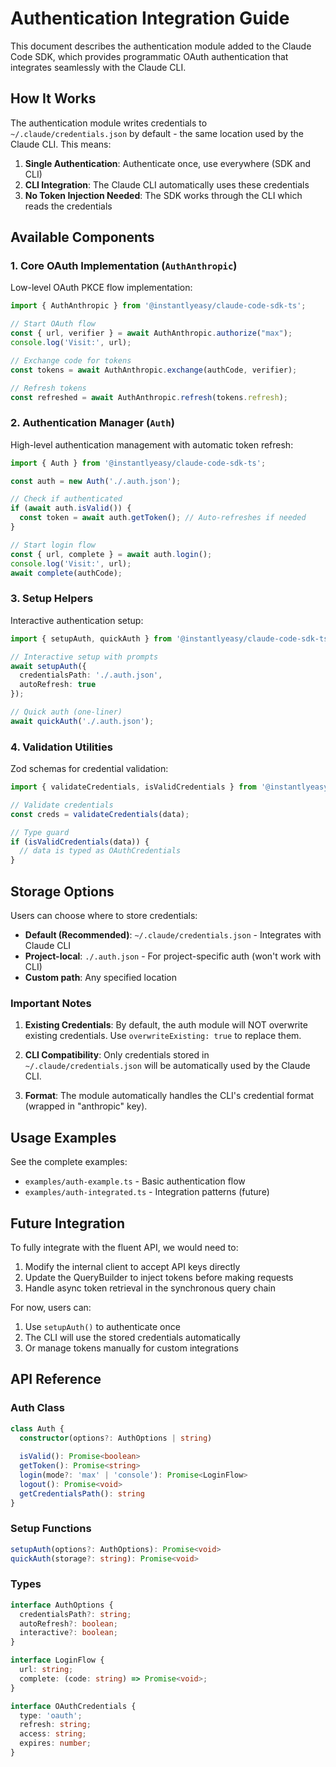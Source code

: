# Authentication Integration Guide

This document describes the authentication module added to the Claude Code SDK, which provides programmatic OAuth authentication that integrates seamlessly with the Claude CLI.

## How It Works

The authentication module writes credentials to `~/.claude/credentials.json` by default - the same location used by the Claude CLI. This means:

1. **Single Authentication**: Authenticate once, use everywhere (SDK and CLI)
2. **CLI Integration**: The Claude CLI automatically uses these credentials
3. **No Token Injection Needed**: The SDK works through the CLI which reads the credentials

## Available Components

### 1. Core OAuth Implementation (`AuthAnthropic`)

Low-level OAuth PKCE flow implementation:

```typescript
import { AuthAnthropic } from '@instantlyeasy/claude-code-sdk-ts';

// Start OAuth flow
const { url, verifier } = await AuthAnthropic.authorize("max");
console.log('Visit:', url);

// Exchange code for tokens
const tokens = await AuthAnthropic.exchange(authCode, verifier);

// Refresh tokens
const refreshed = await AuthAnthropic.refresh(tokens.refresh);
```

### 2. Authentication Manager (`Auth`)

High-level authentication management with automatic token refresh:

```typescript
import { Auth } from '@instantlyeasy/claude-code-sdk-ts';

const auth = new Auth('./.auth.json');

// Check if authenticated
if (await auth.isValid()) {
  const token = await auth.getToken(); // Auto-refreshes if needed
}

// Start login flow
const { url, complete } = await auth.login();
console.log('Visit:', url);
await complete(authCode);
```

### 3. Setup Helpers

Interactive authentication setup:

```typescript
import { setupAuth, quickAuth } from '@instantlyeasy/claude-code-sdk-ts';

// Interactive setup with prompts
await setupAuth({
  credentialsPath: './.auth.json',
  autoRefresh: true
});

// Quick auth (one-liner)
await quickAuth('./.auth.json');
```

### 4. Validation Utilities

Zod schemas for credential validation:

```typescript
import { validateCredentials, isValidCredentials } from '@instantlyeasy/claude-code-sdk-ts';

// Validate credentials
const creds = validateCredentials(data);

// Type guard
if (isValidCredentials(data)) {
  // data is typed as OAuthCredentials
}
```

## Storage Options

Users can choose where to store credentials:

- **Default (Recommended)**: `~/.claude/credentials.json` - Integrates with Claude CLI
- **Project-local**: `./.auth.json` - For project-specific auth (won't work with CLI)
- **Custom path**: Any specified location

### Important Notes

1. **Existing Credentials**: By default, the auth module will NOT overwrite existing credentials. Use `overwriteExisting: true` to replace them.

2. **CLI Compatibility**: Only credentials stored in `~/.claude/credentials.json` will be automatically used by the Claude CLI.

3. **Format**: The module automatically handles the CLI's credential format (wrapped in "anthropic" key).

## Usage Examples

See the complete examples:
- `examples/auth-example.ts` - Basic authentication flow
- `examples/auth-integrated.ts` - Integration patterns (future)

## Future Integration

To fully integrate with the fluent API, we would need to:

1. Modify the internal client to accept API keys directly
2. Update the QueryBuilder to inject tokens before making requests
3. Handle async token retrieval in the synchronous query chain

For now, users can:
1. Use `setupAuth()` to authenticate once
2. The CLI will use the stored credentials automatically
3. Or manage tokens manually for custom integrations

## API Reference

### Auth Class

```typescript
class Auth {
  constructor(options?: AuthOptions | string)
  
  isValid(): Promise<boolean>
  getToken(): Promise<string>
  login(mode?: 'max' | 'console'): Promise<LoginFlow>
  logout(): Promise<void>
  getCredentialsPath(): string
}
```

### Setup Functions

```typescript
setupAuth(options?: AuthOptions): Promise<void>
quickAuth(storage?: string): Promise<void>
```

### Types

```typescript
interface AuthOptions {
  credentialsPath?: string;
  autoRefresh?: boolean;
  interactive?: boolean;
}

interface LoginFlow {
  url: string;
  complete: (code: string) => Promise<void>;
}

interface OAuthCredentials {
  type: 'oauth';
  refresh: string;
  access: string;
  expires: number;
}
```